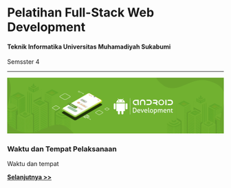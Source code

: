 # Pelatihan Full-Stack Web Development

#### Teknik Informatika Universitas Muhamadiyah Sukabumi

Semsster 4

---

![Banner](images/banner.png)

### Waktu dan Tempat Pelaksanaan

Waktu dan tempat

**[Selanjutnya >>](pre-requisite.md)**
